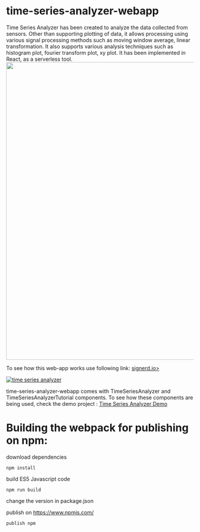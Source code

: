 # time-series-analyzer-webapp
Time Series Analyzer has been created to analyze the data collected from sensors. Other than supporting plotting of data, it allows processing using various signal processing methods such as moving window average, linear transformation. It also supports various analysis techniques such as histogram plot, fourier transform plot, xy plot. It has been implemented in React, as a serverless tool.
<img src="https://signerd-images.s3-us-west-1.amazonaws.com/time-series-analyzer/timeseriesanalyzer_02.png" width="600px" height="800px" display="block">

To see how this web-app works use following link:
<a href="https://www.signerd.io" display="inline-block" padding="5px" color="#0074FA">signerd.io></a>

[![time series analyzer](http://img.youtube.com/vi/u_d9QtsDIIw/0.jpg)](http://www.youtube.com/watch?v=u_d9QtsDIIw "time series analyzer youtube")

time-series-analyzer-webapp comes with TimeSeriesAnalyzer and TimeSeriesAnalyzerTutorial components.
To see how these components are being used, check the demo project :
<a href="https://github.com/signerd-systems/time-series-analyzer-demo">Time Series Analyzer Demo</a>

# Building the webpack for publishing on npm:

download dependencies
```
npm install 
```

build ES5 Javascript code
```
npm run build
```

change the version in package.json

publish on https://www.npmjs.com/
```
publish npm
```